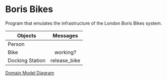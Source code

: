 # Boris Bikes

Program that emulates the infrastructure of the London Boris Bikes system.

| Objects       | Messages      | 
| ------------- |:-------------:| 
| Person      |                 |
| Bike     | working?   |
| Docking Station | release_bike|

[Domain Model Diagram](https://miro.com/app/board/o9J_khSD15U=/)
